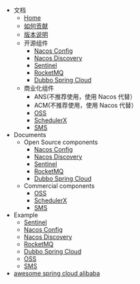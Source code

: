 - 文档
	- [Home](https://github.com/alibaba/spring-cloud-alibaba/wiki)
	- [如何贡献](https://github.com/alibaba/spring-cloud-alibaba/wiki/%E5%A6%82%E4%BD%95%E8%B4%A1%E7%8C%AE%E4%BB%A3%E7%A0%81)
	- [版本说明](https://github.com/alibaba/spring-cloud-alibaba/wiki/%E7%89%88%E6%9C%AC%E8%AF%B4%E6%98%8E)
	- 开源组件
	   - [Nacos Config](https://github.com/alibaba/spring-cloud-alibaba/wiki/Nacos-config)
	   - [Nacos Discovery](https://github.com/alibaba/spring-cloud-alibaba/wiki/Nacos-discovery)
	   - [Sentinel](https://github.com/alibaba/spring-cloud-alibaba/wiki/Sentinel)
	   - [RocketMQ](https://github.com/alibaba/spring-cloud-alibaba/wiki/RocketMQ)
	   - [Dubbo Spring Cloud](https://github.com/alibaba/spring-cloud-alibaba/wiki/Dubbo-Spring-Cloud)
	- 商业化组件
	   - ANS(不推荐使用，使用 Nacos 代替）
	   - ACM(不推荐使用，使用 Nacos 代替）
	   - [OSS](https://github.com/alibaba/aliyun-spring-boot)
	   - [SchedulerX](https://github.com/alibaba/aliyun-spring-boot)
	   - [SMS](https://github.com/alibaba/aliyun-spring-boot)   
- Documents
	- Open Source components
	   - [Nacos Config](https://github.com/alibaba/spring-cloud-alibaba/wiki/Nacos-config-en)
	   - [Nacos Discovery](https://github.com/alibaba/spring-cloud-alibaba/wiki/Nacos-discovery-en)
	   - [Sentinel](https://github.com/alibaba/spring-cloud-alibaba/wiki/Sentinel-en)
	   - [RocketMQ](https://github.com/alibaba/spring-cloud-alibaba/wiki/RocketMQ-en)
	   - [Dubbo Spring Cloud](https://github.com/alibaba/spring-cloud-alibaba/wiki/Dubbo-Spring-Cloud-en)
	- Commercial components
	   - [OSS](https://github.com/alibaba/aliyun-spring-boot)
	   - [SchedulerX](https://github.com/alibaba/aliyun-spring-boot)
	   - [SMS](https://github.com/alibaba/aliyun-spring-boot)  
- Example
	- [Sentinel](https://github.com/alibaba/spring-cloud-alibaba/blob/master/spring-cloud-alibaba-examples/sentinel-example/sentinel-core-example/readme-zh.md)
	- [Nacos Config](https://github.com/alibaba/spring-cloud-alibaba/blob/master/spring-cloud-alibaba-examples/nacos-example/nacos-config-example/readme-zh.md)
	- [Nacos Discovery](https://github.com/alibaba/spring-cloud-alibaba/blob/master/spring-cloud-alibaba-examples/nacos-example/nacos-discovery-example/readme-zh.md)
	- [RocketMQ](https://github.com/alibaba/spring-cloud-alibaba/blob/master/spring-cloud-alibaba-examples/rocketmq-example/readme-zh.md)
    - [Dubbo Spring Cloud](https://github.com/alibaba/spring-cloud-alibaba/blob/master/spring-cloud-alibaba-examples/spring-cloud-alibaba-dubbo-examples/README_CN.md)
	- [OSS](https://github.com/alibaba/aliyun-spring-boot/tree/master/aliyun-spring-boot-samples/aliyun-oss-spring-boot-sample)
	- [SMS](https://github.com/alibaba/aliyun-spring-boot/tree/master/aliyun-spring-boot-samples/aliyun-sms-spring-boot-sample)
- [awesome spring cloud alibaba](https://github.com/alibaba/spring-cloud-alibaba/wiki/awesome-spring-cloud-alibaba)